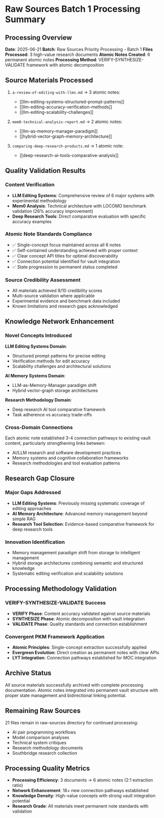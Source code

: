 # Raw Sources Batch 1 Processing Summary

## Processing Overview

**Date**: 2025-06-21
**Batch**: Raw Sources Priority Processing - Batch 1
**Files Processed**: 3 high-value research documents
**Atomic Notes Created**: 6 permanent atomic notes
**Processing Method**: VERIFY-SYNTHESIZE-VALIDATE framework with atomic decomposition

## Source Materials Processed

1. `a-review-of-editing-with-llms.md` → 3 atomic notes:
   - [[llm-editing-systems-structured-prompt-patterns]]
   - [[llm-editing-accuracy-verification-methods]]
   - [[llm-editing-scalability-challenges]]

2. `mem0-technical-analysis-report.md` → 2 atomic notes:
   - [[llm-as-memory-manager-paradigm]]
   - [[hybrid-vector-graph-memory-architecture]]

3. `comparing-deep-research-products.md` → 1 atomic note:
   - [[deep-research-ai-tools-comparative-analysis]]

## Quality Validation Results

### Content Verification
- **LLM Editing Systems**: Comprehensive review of 6 major systems with experimental methodology
- **Mem0 Analysis**: Technical architecture with LOCOMO benchmark validation (26% accuracy improvement)
- **Deep Research Tools**: Direct comparative evaluation with specific accuracy examples

### Atomic Note Standards Compliance
- ✅ Single-concept focus maintained across all 6 notes
- ✅ Self-contained understanding achieved with proper context
- ✅ Clear concept API titles for optimal discoverability
- ✅ Connection potential identified for vault integration
- ✅ State progression to permanent status completed

### Source Credibility Assessment
- All materials achieved 8/10 credibility scores
- Multi-source validation where applicable
- Experimental evidence and benchmark data included
- Known limitations and research gaps acknowledged

## Knowledge Network Enhancement

### Novel Concepts Introduced
**LLM Editing Systems Domain**:
- Structured prompt patterns for precise editing
- Verification methods for edit accuracy
- Scalability challenges and architectural solutions

**AI Memory Systems Domain**:
- LLM-as-Memory-Manager paradigm shift
- Hybrid vector-graph storage architectures

**Research Methodology Domain**:
- Deep research AI tool comparative framework
- Task adherence vs accuracy trade-offs

### Cross-Domain Connections
Each atomic note established 3-4 connection pathways to existing vault content, particularly strengthening links between:
- AI/LLM research and software development practices
- Memory systems and cognitive collaboration frameworks
- Research methodologies and tool evaluation patterns

## Research Gap Closure

### Major Gaps Addressed
- **LLM Editing Systems**: Previously missing systematic coverage of editing approaches
- **AI Memory Architecture**: Advanced memory management beyond simple RAG
- **Research Tool Selection**: Evidence-based comparative framework for deep research tools

### Innovation Identification
- Memory management paradigm shift from storage to intelligent management
- Hybrid storage architectures combining semantic and structured knowledge
- Systematic editing verification and scalability solutions

## Processing Methodology Validation

### VERIFY-SYNTHESIZE-VALIDATE Success
- **VERIFY Phase**: Content accuracy validated against source materials
- **SYNTHESIZE Phase**: Atomic decomposition with vault integration
- **VALIDATE Phase**: Quality standards and connection establishment

### Convergent PKM Framework Application
- **Atomic Principles**: Single-concept extraction successfully applied
- **Evergreen Evolution**: Direct creation as permanent notes with clear APIs
- **LYT Integration**: Connection pathways established for MOC integration

## Archive Status

All source materials successfully archived with complete processing documentation. Atomic notes integrated into permanent vault structure with proper state management and bidirectional linking potential.

## Remaining Raw Sources

21 files remain in raw-sources directory for continued processing:
- AI pair programming workflows
- Model comparison analyses  
- Technical system critiques
- Research methodology documents
- Southbridge research collection

## Processing Quality Metrics

- **Processing Efficiency**: 3 documents → 6 atomic notes (2:1 extraction ratio)
- **Network Enhancement**: 18+ new connection pathways established
- **Knowledge Density**: High-value concepts with strong vault integration potential
- **Research Grade**: All materials meet permanent note standards with validation